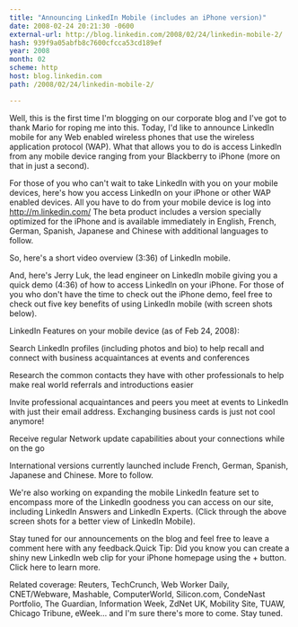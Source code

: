 ```yaml
---
title: "Announcing LinkedIn Mobile (includes an iPhone version)"
date: 2008-02-24 20:21:30 -0600
external-url: http://blog.linkedin.com/2008/02/24/linkedin-mobile-2/
hash: 939f9a05abfb8c7600cfcca53cd189ef
year: 2008
month: 02
scheme: http
host: blog.linkedin.com
path: /2008/02/24/linkedin-mobile-2/

---
```


Well, this is the first time I'm blogging on our corporate blog and I've got to thank Mario for roping me into this. Today, I'd like to announce LinkedIn mobile for any Web enabled wireless phones that use the wireless application protocol (WAP). What that allows you to do is access LinkedIn from any mobile device ranging from your Blackberry to iPhone (more on that in just a second). 


For those of you who can't wait to take LinkedIn with you on your mobile devices, here's how you access LinkedIn on your iPhone or other WAP enabled devices. All you have to do from your mobile device is log into 
http://m.linkedin.com/
The beta product includes a version specially optimized for the iPhone and is available immediately in English, French, German, Spanish, Japanese and Chinese with additional languages to follow.


So, here's a short video overview (3:36) of LinkedIn mobile. 






And, here's Jerry Luk, the lead engineer on LinkedIn mobile giving you a quick demo (4:36) of how to access LinkedIn on your iPhone. For those of you who don't have the time to check out the iPhone demo, feel free to check out five key benefits of using LinkedIn mobile (with screen shots below). 






LinkedIn Features on your mobile device (as of Feb 24, 2008): 





 Search LinkedIn profiles (including photos and bio) to help recall and connect with business acquaintances at events and conferences 





 Research the common contacts they have with other professionals to help make real world referrals and introductions easier





 Invite professional acquaintances and peers you meet at events to LinkedIn with just their email address. Exchanging business cards is just not cool anymore! 





 Receive regular Network update capabilities about your connections while on the go







 International versions currently launched include French, German, Spanish, Japanese and Chinese. More to follow.




We're also working on expanding the mobile LinkedIn feature
set to encompass more of the LinkedIn goodness you can access on our
site, including LinkedIn Answers and LinkedIn Experts. (Click through the above screen shots for a better view of LinkedIn Mobile).




Stay tuned for our announcements on the blog and feel free to leave a comment here with any feedback.Quick Tip: Did you know you can create a shiny new LinkedIn web clip for your iPhone homepage using the + button. Click here to learn more.


Related coverage: Reuters, TechCrunch, Web Worker Daily, CNET/Webware, Mashable, ComputerWorld, Silicon.com, CondeNast Portfolio, The Guardian, Information Week, ZdNet UK, Mobility Site, TUAW, Chicago Tribune, eWeek... and I'm sure there's more to come. Stay tuned.
